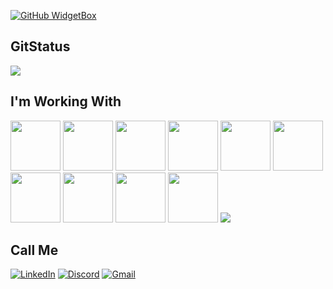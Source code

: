 
[![GitHub WidgetBox](https://github-widgetbox.vercel.app/api/profile?username=fadadoc&data=followers,repositories,stars,commits&theme=darkmode)](https://github.com/fadadoc/github-widgetbox)

<h2 color=red>GitStatus</h2>

<img src="https://github-readme-stats-git-masterrstaa-rickstaa.vercel.app/api/top-langs/?username=fadadoc&layout=compact&bg_color=000&border_color=30A3DC&title_color=E94D5F&text_color=FFF">

<h2 color=red>I'm Working With</h2>

<img src="https://cdn.jsdelivr.net/gh/devicons/devicon@latest/icons/java/java-original.svg" width=80>
<img src="https://cdn.jsdelivr.net/gh/devicons/devicon@latest/icons/c/c-original.svg" width=80>
<img src="https://cdn.jsdelivr.net/gh/devicons/devicon@latest/icons/cplusplus/cplusplus-original.svg" width=80>
<img src="https://cdn.jsdelivr.net/gh/devicons/devicon@latest/icons/javascript/javascript-original.svg" width=80>
<img src="https://cdn.jsdelivr.net/gh/devicons/devicon@latest/icons/css3/css3-original.svg" width=80>
<img src="https://cdn.jsdelivr.net/gh/devicons/devicon@latest/icons/html5/html5-original.svg" width=80>
<img src="https://cdn.jsdelivr.net/gh/devicons/devicon@latest/icons/maven/maven-original.svg" width=80>
<img src="https://cdn.jsdelivr.net/gh/devicons/devicon@latest/icons/python/python-original.svg" width=80>
<img src="https://cdn.jsdelivr.net/gh/devicons/devicon@latest/icons/matplotlib/matplotlib-original.svg" width=80>
<img src="https://cdn.jsdelivr.net/gh/devicons/devicon@latest/icons/react/react-original.svg" width=80>
<img src="https://github.com/fadadoc/fadadoc/assets/138242492/6fa946d2-99bd-4f41-9fab-5b5688deea02">


<h2 color=red>Call Me</h2>

[![LinkedIn](https://img.shields.io/badge/LinkedIn-0077B5?style=for-the-badge&logo=linkedin&logoColor=white)](https://www.linkedin.com/in/joão-douglas-dantas-a48a16247)
[![Discord](https://img.shields.io/badge/Discord-7289DA?style=for-the-badge&logo=discord&logoColor=white)](https://discord.com/channels/@fadadoc/)
[![Gmail](https://img.shields.io/badge/Gmail-333333?style=for-the-badge&logo=gmail&logoColor=red)](mailto:joao.douglas226@gmail.com)
